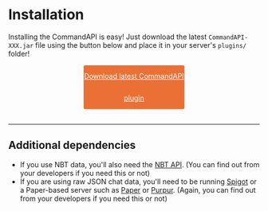 # Installation

Installing the CommandAPI is easy! Just download the latest `CommandAPI-XXX.jar` file using the button below and place it in your server's `plugins/` folder!

<br>

<a href="https://github.com/JorelAli/CommandAPI/releases/latest" style="
background-color:#EB7035;
border-radius:3px;
color:#ffffff;
display:block;
line-height:44px;
text-align:center;
width:40%;
margin-top: -30px;
margin-bottom: 30px;
margin-left:auto;
margin-right: auto;">Download latest CommandAPI plugin</a>

-----

## Additional dependencies

- If you use NBT data, you'll also need the [NBT API](https://www.spigotmc.org/resources/nbt-api.7939/). (You can find out from your developers if you need this or not)
- If you are using raw JSON chat data, you'll need to be running [Spigot](https://www.spigotmc.org/wiki/about-spigot/) or a Paper-based server such as [Paper](https://papermc.io/) or [Purpur](https://purpurmc.org/). (Again, you can find out from your developers if you need this or not)
